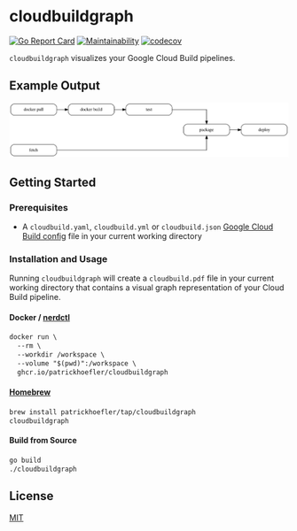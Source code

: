 # cloudbuildgraph

[![Go Report Card](https://goreportcard.com/badge/github.com/patrickhoefler/cloudbuildgraph)](https://goreportcard.com/report/github.com/patrickhoefler/cloudbuildgraph)
[![Maintainability](https://api.codeclimate.com/v1/badges/e6b4c7aef80d06332d19/maintainability)](https://codeclimate.com/github/patrickhoefler/cloudbuildgraph/maintainability)
[![codecov](https://codecov.io/gh/patrickhoefler/cloudbuildgraph/branch/main/graph/badge.svg)](https://codecov.io/gh/patrickhoefler/cloudbuildgraph)

`cloudbuildgraph` visualizes your Google Cloud Build pipelines.

## Example Output

![Example graph](example/cloudbuild.png)

## Getting Started

### Prerequisites

- A `cloudbuild.yaml`, `cloudbuild.yml` or `cloudbuild.json` [Google Cloud Build config](https://cloud.google.com/cloud-build/docs/build-config) file in your current working directory

### Installation and Usage

Running `cloudbuildgraph` will create a `cloudbuild.pdf` file in your current working directory that contains a visual graph representation of your Cloud Build pipeline.

#### Docker / [nerdctl](https://github.com/containerd/nerdctl)

```shell
docker run \
  --rm \
  --workdir /workspace \
  --volume "$(pwd)":/workspace \
  ghcr.io/patrickhoefler/cloudbuildgraph
```

#### [Homebrew](https://brew.sh/)

```text
brew install patrickhoefler/tap/cloudbuildgraph
cloudbuildgraph
```

#### Build from Source

```text
go build
./cloudbuildgraph
```

## License

[MIT](https://github.com/patrickhoefler/cloudbuildgraph/blob/main/LICENSE)
